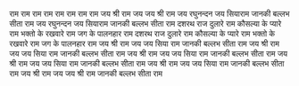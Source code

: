 राम राम राम राम
राम राम राम राम
जय श्री राम
जय जय श्री राम
जय रघुनन्दन जय सियाराम
जानकी बल्लभ सीता राम
जय रघुनन्दन जय सियाराम
जानकी बल्लभ सीता राम
दशरथ राज दुलारे राम
कौसल्या के प्यारे राम
भक्तो के रखवारे राम
जग के पालनहार राम
दशरथ राज दुलारे राम
कौसल्या के प्यारे राम
भक्तो के रखवारे राम
जग के पालनहार राम
जय श्री राम
जय जय सिया राम
जानकी बल्लभ सीता राम
जय श्री राम
जय जय सिया राम
जानकी बल्लभ सीता राम
जय श्री राम
जय जय सिया राम
जानकी बल्लभ सीता राम
जय श्री राम
जय जय सिया राम
जानकी बल्लभ सीता राम
जय श्री राम
जय जय सिया राम
जानकी बल्लभ सीता राम
जय श्री राम
जय जय श्री राम
जानकी बल्लभ सीता राम
